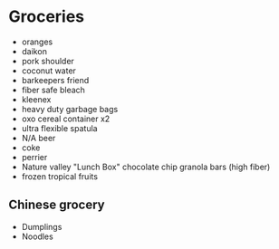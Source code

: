 # Groceries

- oranges
- daikon
- pork shoulder
- coconut water
- barkeepers friend
- fiber safe bleach
- kleenex
- heavy duty garbage bags
- oxo cereal container x2
- ultra flexible spatula
- N/A beer
- coke
- perrier
- Nature valley "Lunch Box" chocolate chip granola bars (high fiber)
- frozen tropical fruits

## Chinese grocery

- Dumplings
- Noodles
